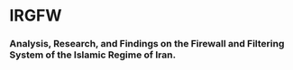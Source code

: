 # IRGFW

### Analysis, Research, and Findings on the Firewall and Filtering System of the Islamic Regime of Iran.
